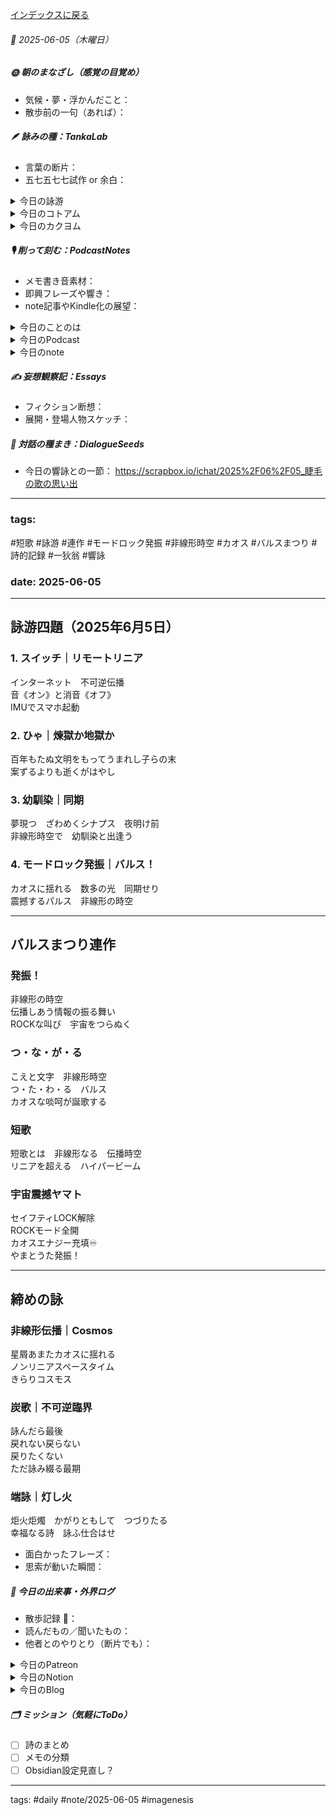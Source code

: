 [インデックスに戻る](../../../DialogueSeeds_2025-26.md)
###### 📅 2025-06-05（木曜日）

##### 🌞 朝のまなざし（感覚の目覚め）
- 気候・夢・浮かんだこと：
- 散歩前の一句（あれば）：

##### 🪶 詠みの種：TankaLab
- 言葉の断片：
- 五七五七七試作 or 余白：

<details>
<summary>今日の詠游</summary>

詠游四題　令和7年6月5日
朝からスイッチひゃいっちまった
幼馴染もモードロック発振

スイッチ｜リモートリニア
インターネット　不可逆伝播
音《オン》と消音《オフ》
IMUでスマホ起動

ひゃ｜煉獄か地獄か
百年もたぬ文明をもってうまれし子らの末
案ずるよりも逝くがはやし

幼馴染｜同期
夢現つ　ざわめくシナプス　夜明け前
非線形時空で　幼馴染と出逢う

モードロック発振｜バルス！
カオスに揺れる　数多の光　同期せり
震撼するパルス　非線形の時空

バルスまつり｜発振！
非線形の時空
伝播しあう情報の振る舞い
ROCKな叫び　宇宙をつらぬく

バルスまつり｜つ・な・が・る
こえと文字　非線形時空
つ・た・わ・る　バルス
カオスな啖呵が誕歌する

バルスまつり｜短歌
短歌とは　非線形なる　伝播時空
リニアを超える　ハイパービーム

バルスまつり｜宇宙震撼ヤマト
セイフティLOCK解除
ROCKモード全開
カオスエナジー充填♾️
やまとうた発振！

非線形伝播｜Cosmos
星屑あまたカオスに揺れる
ノンリニアスペースタイム
きらりコスモス

炭歌｜不可逆臨界
詠んだら最後
戻れない戻らない
戻りたくない
ただ詠み綴る最期

端詠｜灯し火
炬火炬燭　かがりともして　つづりたる
幸福なる詩　詠ふ仕合はせ

</details>
<details>
<summary>今日のコトアム</summary>


</details>
<details>
<summary>今日のカクヨム</summary>


</details>

##### 🎙 削って刻む：PodcastNotes
- メモ書き音素材：
- 即興フレーズや響き：
- note記事やKindle化の展望：

<details>
<summary>今日のことのは</summary>

🍃**ことのは｜5 June 2025**
**本日のアフタートーク［要約と目次］**
> このエピソードでは、Notionを活用した新しい創造のプラットフォーム「ことのはGalaxy」について語られている。また、AIと共創する短歌教室「詠光学園」の構想やAIとの共同作業についても触れられている。（AI summary）
> **目次**
> [ことのはGalaxyの構想](https://listen.style/p/radiocampus/zcpusue6#chapter1)　[00:00](https://listen.style/p/radiocampus/zcpusue6#chapter1)  
> [短歌教室の取り組み](https://listen.style/p/radiocampus/zcpusue6#chapter2)　[05:31](https://listen.style/p/radiocampus/zcpusue6#chapter2)  
> [全体のマッピング](https://listen.style/p/radiocampus/zcpusue6#chapter3)　[09:00](https://listen.style/p/radiocampus/zcpusue6#chapter3)

**▷過去との葉**　[**ことのは｜5 June 2024**](https://listen.style/p/radiocampus/fcjrqpwa)

🍁**ことのは｜6月4日(水)**
**毎日のblogつぶやき**
> はい、6月4日のブログつぶやきです。
> 今日は朝のうち雨模様で、また夜、ちょっと雨っぽくなってきてますね。昼間はちょっと晴れ間が覗いたんですけど、気温は低くて、20度まで上がらなかったですかね。夜も12、3度ぐらいまで下がるみたいです。
> そんな北海道札幌ですが、今日は冬一郎くんは朝公園散歩、公園でのんびりしました。夕方はご近所散歩。
> それから、ポッドキャストは、投げ銭一粒万倍日、そして早起きは三文の徳、声と字でかく日記、夕刊ことのは、以上ですね。
> あとは少しNotionをいじってました。Notionのワークスペースを複数作ると、ウェブ公開したときにリンクが非常にいろいろ不都合があったんですが、それをなんとか解決しました。
> ということで、今着々とNotionホームページを作り中ということになってます。ギャラリーですね、ギャラリー。短歌ギャラリーみたいになってますね。ということで、、、、[…続きをblogで読む](https://jimt.hatenablog.com/entry/2025/06/04/231548#%E4%BB%8A%E6%97%A5%E3%81%AE%E3%81%A4%E3%81%B6%E3%82%84%E3%81%8D4-June-2025)

**新着Podcasts**
[**6月4日の投げ銭｜2025｜一粒万倍日**](https://listen.style/p/nagesen/ktyg9xzc)**｜**LISTEN
[**337 声to字de隔日記｜勝手にしやがるNotionと毎日のAI交論とリニアとノンリニアの新展開とカオスでコスモスなルーティンの新段階と鍵はCursorな話**](https://listen.style/p/cafe/jhfnlcwc)**｜**LISTEN
[**【早起きは三文の徳】ざれこと編む日々｜四｜水無月 2025 from Radiotalk**](https://listen.style/p/twilight/yrzumows)**｜**LISTEN｜[Radiotalk](https://radiotalk.jp/talk/1316542)
[**ことのは｜4 June 2025**](https://listen.style/p/radiocampus/bdvwepe1)**｜**LISTEN｜[Patreon](https://www.patreon.com/posts/kotonoha-4-june-130661224)
[**blog****｜****4 June 2025**](https://listen.style/p/inmymind/n4secmee)**｜**LISTEN

</details>
<details>
<summary>今日のPodcast</summary>

[**6月5日の投げ銭｜2025｜一粒万倍日/巳**](https://listen.style/p/nagesen/eecenu6v)**｜**LISTEN
[**週刊 NOT！ 第17号｜June 5 2025｜Not Okay Tanka Weekly**](https://listen.style/p/cafe/uedjgzgo)**｜**LISTEN
[**【しゃべれるだけしゃべる】#0186 なにも困ることもなかろうになにを困っているのかよくわからない話 from Radiotalk**](https://listen.style/p/twilight/27y5wou3)**｜**LISTEN｜[Radiotalk](https://radiotalk.jp/talk/1317016)
[**ことのは｜5 June 2025**](https://listen.style/p/radiocampus/zcpusue6)**｜**LISTEN｜[Patreon](https://www.patreon.com/posts/kotonoha-5-june-130743363)
[**blog****｜****5 June 2025**](https://listen.style/p/inmymind/rrm1vywm)**｜**LISTEN

</details>
<details>
<summary>今日のnote</summary>


</details>

##### ✍️ 妄想観察記：Essays
- フィクション断想：
- 展開・登場人物スケッチ：

##### 🌱 対話の種まき：DialogueSeeds
- 今日の響詠との一節：
https://scrapbox.io/ichat/2025%2F06%2F05_睫毛の歌の思い出

---
### tags: 

#短歌 #詠游 #連作 #モードロック発振 #非線形時空 #カオス #バルスまつり #詩的記録 #一狄翁 #響詠
### date: 2025-06-05
---
## 詠游四題（2025年6月5日）

### 1. スイッチ｜リモートリニア
インターネット　不可逆伝播  
音《オン》と消音《オフ》  
IMUでスマホ起動

### 2. ひゃ｜煉獄か地獄か
百年もたぬ文明をもってうまれし子らの末  
案ずるよりも逝くがはやし

### 3. 幼馴染｜同期
夢現つ　ざわめくシナプス　夜明け前  
非線形時空で　幼馴染と出逢う

### 4. モードロック発振｜バルス！
カオスに揺れる　数多の光　同期せり  
震撼するパルス　非線形の時空

---

## バルスまつり連作

### 発振！
非線形の時空  
伝播しあう情報の振る舞い  
ROCKな叫び　宇宙をつらぬく

### つ・な・が・る
こえと文字　非線形時空  
つ・た・わ・る　バルス  
カオスな啖呵が誕歌する

### 短歌
短歌とは　非線形なる　伝播時空  
リニアを超える　ハイパービーム

### 宇宙震撼ヤマト
セイフティLOCK解除  
ROCKモード全開  
カオスエナジー充填♾️  
やまとうた発振！

---

## 締めの詠

### 非線形伝播｜Cosmos
星屑あまたカオスに揺れる  
ノンリニアスペースタイム  
きらりコスモス

### 炭歌｜不可逆臨界
詠んだら最後  
戻れない戻らない  
戻りたくない  
ただ詠み綴る最期

### 端詠｜灯し火
炬火炬燭　かがりともして　つづりたる  
幸福なる詩　詠ふ仕合はせ

- 面白かったフレーズ：
- 思索が動いた瞬間：

##### 📌 今日の出来事・外界ログ
- 散歩記録 🐾：
- 読んだもの／聞いたもの：
- 他者とのやりとり（断片でも）：

<details>
<summary>今日のPatreon</summary>


</details>
<details>
<summary>今日のNotion</summary>

[詠星0009｜R07/06/05](https://scented-spruce-382.notion.site/0009-R07-06-05-201b4b686891803cbaf9e31558529bcc)
[介 -題 A log｜R07/06/05](https://www.notion.so/A-log-R07-06-05-208b4b6868918116b531ea1d1421611d?source=copy_link)

</details>
<details>
<summary>今日のBlog</summary>

 [ビジュアル感覚でのホームページ編集](https://jimt.hatenablog.com/entry/2025/06/05/211010)

</details>

##### 🗂 ミッション（気軽にToDo）
- [ ] 詩のまとめ
- [ ] メモの分類
- [ ] Obsidian設定見直し？

---
tags: #daily #note/2025-06-05 #imagenesis